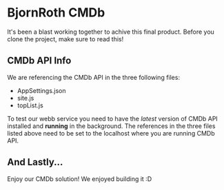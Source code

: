 # BjornRoth CMDb
It's been a blast working together to achive this final product. Before you clone the project, make sure to read this!

## CMDb API Info
We are referencing the CMDb API in the three following files:
* AppSettings.json
* site.js
* topList.js

To test our webb service you need to have the *latest* version of CMDb API installed and **running** in the background.
The references in the three files listed above need to be set to the localhost where you are running CMDb API.

## And Lastly...
Enjoy our CMDb solution! We enjoyed building it :D

